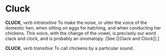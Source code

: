 # Cluck

**CLUCK**, _verb intransitive_ To make the noise, or utter the voice of the domestic hen, when sitting on eggs for hatching, and when conducting her chickens. This voice, with the change of the vowel, is precisely our word clack and clock, and is probably an onomatopy. \[See [[Clack and Clock]].\]

**CLUCK**, _verb transitive_ To call chickens by a particular sound.